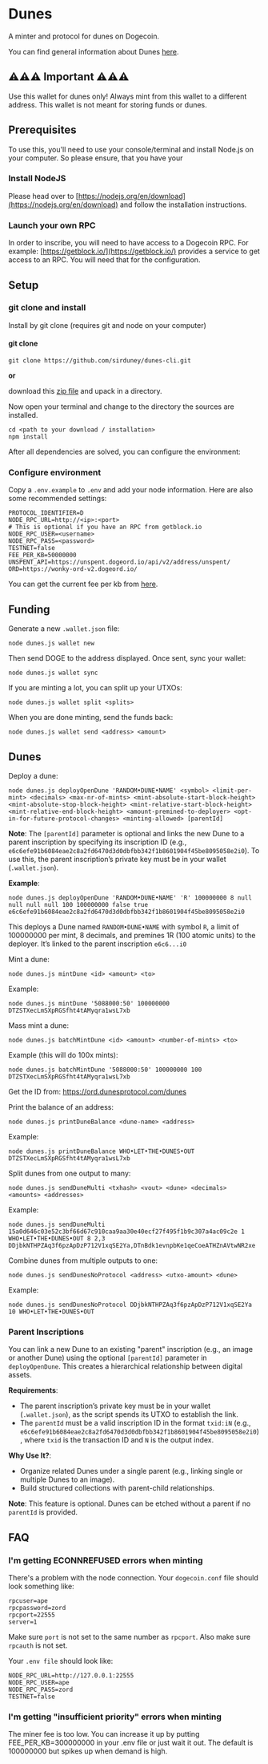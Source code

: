 # Dunes

A minter and protocol for dunes on Dogecoin.

You can find general information about Dunes [here](./DUNES.md).

## ⚠️⚠️⚠️ Important ⚠️⚠️⚠️

Use this wallet for dunes only! Always mint from this wallet to a different address. This wallet is not meant for storing funds or dunes.

## Prerequisites

To use this, you'll need to use your console/terminal and install Node.js on your computer. So please ensure, that you have your

### Install NodeJS

Please head over to [https://nodejs.org/en/download](https://nodejs.org/en/download) and follow the installation instructions.

### Launch your own RPC

In order to inscribe, you will need to have access to a Dogecoin RPC. For example: [https://getblock.io/](https://getblock.io/) provides a service to get access to an RPC.
You will need that for the configuration.

## Setup

### git clone and install

Install by git clone (requires git and node on your computer)

#### git clone

```
git clone https://github.com/sirduney/dunes-cli.git
```

**or**

download this [zip file](https://github.com/verydogelabs/do20nals/archive/refs/heads/main.zip) and upack in a directory.

Now open your terminal and change to the directory the sources are installed.

```
cd <path to your download / installation>
npm install
```

After all dependencies are solved, you can configure the environment:

### Configure environment

Copy a `.env.example` to `.env` and add your node information. Here are also some recommended settings:

```
PROTOCOL_IDENTIFIER=D
NODE_RPC_URL=http://<ip>:<port>
# This is optional if you have an RPC from getblock.io
NODE_RPC_USER=<username>
NODE_RPC_PASS=<password>
TESTNET=false
FEE_PER_KB=50000000
UNSPENT_API=https://unspent.dogeord.io/api/v2/address/unspent/
ORD=https://wonky-ord-v2.dogeord.io/
```

You can get the current fee per kb from [here](https://blockchair.com/).

## Funding

Generate a new `.wallet.json` file:

```
node dunes.js wallet new
```

Then send DOGE to the address displayed. Once sent, sync your wallet:

```
node dunes.js wallet sync
```

If you are minting a lot, you can split up your UTXOs:

```
node dunes.js wallet split <splits>
```

When you are done minting, send the funds back:

```
node dunes.js wallet send <address> <amount>
```

## Dunes

Deploy a dune:

```
node dunes.js deployOpenDune 'RANDOM•DUNE•NAME' <symbol> <limit-per-mint> <decimals> <max-nr-of-mints> <mint-absolute-start-block-height> <mint-absolute-stop-block-height> <mint-relative-start-block-height> <mint-relative-end-block-height> <amount-premined-to-deployer> <opt-in-for-future-protocol-changes> <minting-allowed> [parentId]
```

**Note**: The `[parentId]` parameter is optional and links the new Dune to a parent inscription by specifying its inscription ID (e.g., `e6c6efe91b6084eae2c8a2fd6470d3d0dbfbb342f1b8601904f45be8095058e2i0`). To use this, the parent inscription’s private key must be in your wallet (`.wallet.json`).

**Example**:

```
node dunes.js deployOpenDune 'RANDOM•DUNE•NAME' 'R' 100000000 8 null null null null 100 100000000 false true e6c6efe91b6084eae2c8a2fd6470d3d0dbfbb342f1b8601904f45be8095058e2i0
```

This deploys a Dune named `RANDOM•DUNE•NAME` with symbol `R`, a limit of 100000000 per mint, 8 decimals, and premines 1R (100 atomic units) to the deployer. It’s linked to the parent inscription `e6c6...i0`

Mint a dune:

```
node dunes.js mintDune <id> <amount> <to>
```

Example:

```
node dunes.js mintDune '5088000:50' 100000000 DTZSTXecLmSXpRGSfht4tAMyqra1wsL7xb
```

Mass mint a dune:

```
node dunes.js batchMintDune <id> <amount> <number-of-mints> <to>
```

Example (this will do 100x mints):

```
node dunes.js batchMintDune '5088000:50' 100000000 100 DTZSTXecLmSXpRGSfht4tAMyqra1wsL7xb
```

Get the ID from: https://ord.dunesprotocol.com/dunes

Print the balance of an address:

```
node dunes.js printDuneBalance <dune-name> <address>
```

Example:

```
node dunes.js printDuneBalance WHO•LET•THE•DUNES•OUT DTZSTXecLmSXpRGSfht4tAMyqra1wsL7xb
```

Split dunes from one output to many:

```
node dunes.js sendDuneMulti <txhash> <vout> <dune> <decimals> <amounts> <addresses>
```

Example:

```
node dunes.js sendDuneMulti 15a0d646c03e52c3bf66d67c910caa9aa30e40ecf27f495f1b9c307a4ac09c2e 1 WHO•LET•THE•DUNES•OUT 8 2,3 DDjbkNTHPZAq3f6pzApDzP712V1xqSE2Ya,DTnBdk1evnpbKe1qeCoeATHZnAVtwNR2xe
```

Combine dunes from multiple outputs to one:

```
node dunes.js sendDunesNoProtocol <address> <utxo-amount> <dune>
```

Example:

```
node dunes.js sendDunesNoProtocol DDjbkNTHPZAq3f6pzApDzP712V1xqSE2Ya 10 WHO•LET•THE•DUNES•OUT
```

### Parent Inscriptions
You can link a new Dune to an existing "parent" inscription (e.g., an image or another Dune) using the optional `[parentId]` parameter in `deployOpenDune`. This creates a hierarchical relationship between digital assets.

**Requirements**:
- The parent inscription’s private key must be in your wallet (`.wallet.json`), as the script spends its UTXO to establish the link.
- The `parentId` must be a valid inscription ID in the format `txid:iN` (e.g., `e6c6efe91b6084eae2c8a2fd6470d3d0dbfbb342f1b8601904f45be8095058e2i0`), where `txid` is the transaction ID and `N` is the output index.

**Why Use It?**:
- Organize related Dunes under a single parent (e.g., linking single or multiple Dunes to an image).
- Build structured collections with parent-child relationships.

**Note**: This feature is optional. Dunes can be etched without a parent if no `parentId` is provided.


## FAQ

### I'm getting ECONNREFUSED errors when minting

There's a problem with the node connection. Your `dogecoin.conf` file should look something like:

```
rpcuser=ape
rpcpassword=zord
rpcport=22555
server=1
```

Make sure `port` is not set to the same number as `rpcport`. Also make sure `rpcauth` is not set.

Your `.env file` should look like:

```
NODE_RPC_URL=http://127.0.0.1:22555
NODE_RPC_USER=ape
NODE_RPC_PASS=zord
TESTNET=false
```

### I'm getting "insufficient priority" errors when minting

The miner fee is too low. You can increase it up by putting FEE_PER_KB=300000000 in your .env file or just wait it out. The default is 100000000 but spikes up when demand is high.
